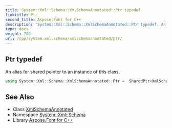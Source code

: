 ```yaml
---
title: System::Xml::Schema::XmlSchemaAnnotated::Ptr typedef
linktitle: Ptr
second_title: Aspose.Font for C++
description: 'System::Xml::Schema::XmlSchemaAnnotated::Ptr typedef. An alias for shared pointer to an instance of this class in C++.'
type: docs
weight: 700
url: /cpp/system.xml.schema/xmlschemaannotated/ptr/
---
```

## Ptr typedef


An alias for shared pointer to an instance of this class.

```cpp
using System::Xml::Schema::XmlSchemaAnnotated::Ptr =  SharedPtr<XmlSchemaAnnotated>
```

## See Also

* Class [XmlSchemaAnnotated](../)
* Namespace [System::Xml::Schema](../../)
* Library [Aspose.Font for C++](../../../)
